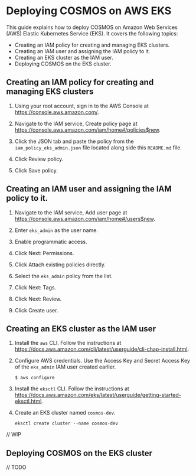 # Deploying COSMOS on AWS EKS

This guide explains how to deploy COSMOS on Amazon Web Services (AWS) Elastic Kubernetes Service (EKS). It covers the following topics:
* Creating an IAM policy for creating and managing EKS clusters.
* Creating an IAM user and assigning the IAM policy to it.
* Creating an EKS cluster as the IAM user.
* Deploying COSMOS on the EKS cluster.


## Creating an IAM policy for creating and managing EKS clusters

1. Using your root account, sign in to the AWS Console at https://console.aws.amazon.com/.

2. Navigate to the IAM service, Create policy page at https://console.aws.amazon.com/iam/home#/policies$new.

3. Click the JSON tab and paste the policy from the `iam_policy_eks_admin.json` file located along side this `README.md` file.

4. Click Review policy.

5. Click Save policy.


## Creating an IAM user and assigning the IAM policy to it.

1. Navigate to the IAM service, Add user page at https://console.aws.amazon.com/iam/home#/users$new.

2. Enter `eks_admin` as the user name.

3. Enable programmatic access.

4. Click Next: Permissions.

5. Click Attach existing policies directly.

6. Select the `eks_admin` policy from the list.

7. Click Next: Tags.

8. Click Next: Review.

9. Click Create user.


## Creating an EKS cluster as the IAM user

1. Install the `aws` CLI. Follow the instructions at https://docs.aws.amazon.com/cli/latest/userguide/cli-chap-install.html.

2. Configure AWS credentials. Use the Access Key and Secret Access Key of the `eks_admin` IAM user created earlier.
   ```
   $ aws configure
   ```

3. Install the `eksctl` CLI. Follow the instructions at https://docs.aws.amazon.com/eks/latest/userguide/getting-started-eksctl.html.

4. Create an EKS cluster named `cosmos-dev`.
   ```
   eksctl create cluster --name cosmos-dev
   ```

// WIP

## Deploying COSMOS on the EKS cluster

// TODO